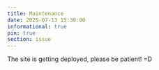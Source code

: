 ```yaml
---
title: Maintenance
date: 2025-07-13 15:30:00 
informational: true
pin: true 
section: issue
---
```


The site is getting deployed, please be patient! =D